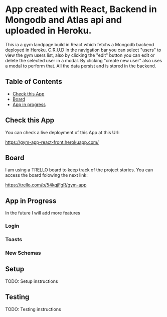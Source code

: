 # App created with React, Backend in Mongodb and Atlas api and uploaded in Heroku.

This ia a gym landpage build in React which fetchs a  Mongodb backend deployed in Heroku.
C.R.U.D
In the navigation bar you can select "users" to view the gym users list,
also by clicking the "edit" button you can edit or delete the selected user in a modal.
By clicking "create new user" also uses a modal to perform that.
All the data persist and is stored in the backend.

## Table of Contents

-  [Check this App](#check-this-app)
-  [Board](#board)
-  [App in progress](#app-in-progress)


## Check this App 

You can check a live deployment of this App at this Url:

https://gym-app-react-front.herokuapp.com/

## Board 

I am using a TRELLO board to keep track of the project stories.
You can access the board folowing the next link:

https://trello.com/b/54kqjFgR/gym-app

## App in Progress

In the future I will add more features 

### Login
### Toasts 
### New Schemas 


## Setup

TODO: Setup instructions

## Testing

TODO: Testing instructions
